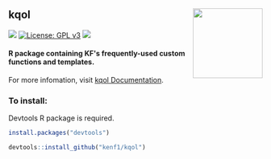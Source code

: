 ## kqol <a href="https://vignettes.netlify.app/kqol"><img src="https://vignettes.netlify.app/hexsticker/kqol.png" align="right" height="138.5" /></a>

[![](https://img.shields.io/github/r-package/v/kenf1/kqol)](https://github.com/kenf1/kqol/releases) [![License: GPL v3](https://img.shields.io/badge/License-GPLv3-brightgreen.svg)](https://www.gnu.org/licenses/gpl-3.0) [![](https://img.shields.io/badge/-Documentation-yellow)](https://vignettes.netlify.app/kqol)

#### R package containing KF's frequently-used custom functions and templates.

For more infomation, visit [kqol Documentation](https://vignettes.netlify.app/kqol).

### To install:

Devtools R package is required.

```R
install.packages("devtools")
```

```R
devtools::install_github("kenf1/kqol")
```

